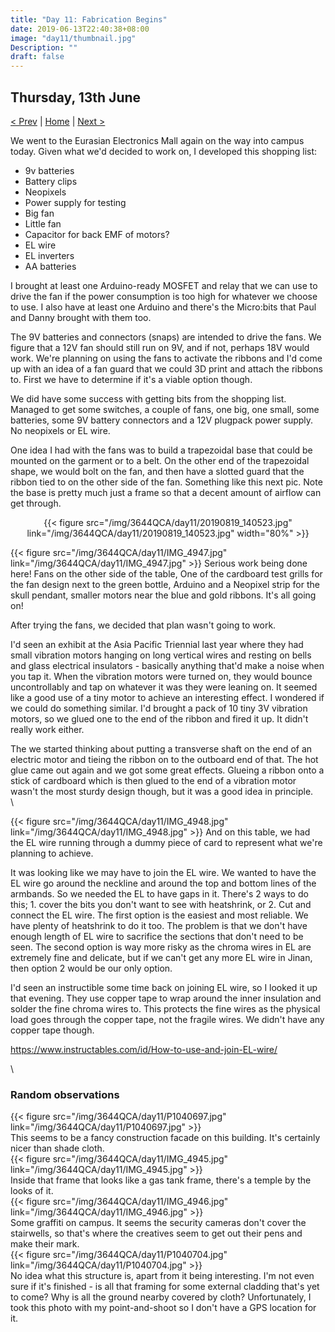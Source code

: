 ```yaml
---
title: "Day 11: Fabrication Begins"
date: 2019-06-13T22:40:38+08:00
image: "day11/thumbnail.jpg"
Description: ""
draft: false
---
```


Thursday, 13th June
---
[< Prev](../day10) | [Home](..) | [Next >](../day12)

We went to the Eurasian Electronics Mall again on the way into campus today.  Given what we'd decided to work on, I developed this shopping list:

+ 9v batteries
+ Battery clips
+ Neopixels
+ Power supply for testing
+ Big fan
+ Little fan
+ Capacitor for back EMF of motors?
+ EL wire
+ EL inverters
+ AA batteries

I brought at least one Arduino-ready MOSFET and relay that we can use to drive the fan if the power consumption is too high for whatever we choose to use.  I also have at least one Arduino and there's the Micro:bits that Paul and Danny brought with them too.  

The 9V batteries and connectors (snaps) are intended to drive the fans.  We figure that a 12V fan should still run on 9V, and if not, perhaps 18V would work.  We're planning on using the fans to activate the ribbons and I'd come up with an idea of a fan guard that we could 3D print and attach the ribbons to.  First we have to determine if it's a viable option though.

We did have some success with getting bits from the shopping list.  Managed to get some switches, a couple of fans, one big, one small, some batteries, some 9V battery connectors and a 12V plugpack power supply.  No neopixels or EL wire.

One idea I had with the fans was to build a trapezoidal base that could be mounted on the garment or to a belt.  On the other end of the trapezoidal shape, we would bolt on the fan, and then have a slotted guard that the ribbon tied to on the other side of the fan.  Something like this next pic.  Note the base is pretty much just a frame so that a decent amount of airflow can get through.


<center>
    {{< figure src="/img/3644QCA/day11/20190819_140523.jpg" link="/img/3644QCA/day11/20190819_140523.jpg" width="80%" >}}
</center>



{{< figure src="/img/3644QCA/day11/IMG_4947.jpg" link="/img/3644QCA/day11/IMG_4947.jpg" >}}
Serious work being done here!  Fans on the other side of the table, One of the cardboard test grills for the fan design next to the green bottle, Arduino and a Neopixel strip for the skull pendant, smaller motors near the blue and gold ribbons.   It's all going on!  

After trying the fans, we decided that plan wasn't going to work.  

I'd seen an exhibit at the Asia Pacific Triennial last year where they had small vibration motors hanging on long vertical wires and resting on bells and glass electrical insulators - basically anything that'd make a noise when you tap it.  When the vibration motors were turned on, they would bounce uncontrollably and tap on whatever it was they were leaning on.  It seemed like a good use of a tiny motor to achieve an interesting effect.  I wondered if we could do something similar.  I'd brought a pack of 10 tiny 3V vibration motors, so we glued one to the end of the ribbon and fired it up.  It didn't really work either.  

The we started thinking about putting a transverse shaft on the end of an electric motor and tieing the ribbon on to the outboard end of that.  The hot glue came out again and we got some great effects.  Glueing a ribbon onto a stick of cardboard which is then glued to the end of a vibration motor wasn't the most sturdy design though, but it was a good idea in principle.  
\

{{< figure src="/img/3644QCA/day11/IMG_4948.jpg" link="/img/3644QCA/day11/IMG_4948.jpg" >}}
And on this table, we had the EL wire running through a dummy piece of card to represent what we're planning to achieve.  

It was looking like we may have to join the EL wire.  We wanted to have the EL wire go around the neckline and around the top and bottom lines of the armbands.  So we needed the EL to have gaps in it.  There's 2 ways to do this; 1. cover the bits you don't want to see with heatshrink, or 2. Cut and connect the EL wire.  The first option is the easiest and most reliable.  We have plenty of heatshrink to do it too.  The problem is that we don't have enough length of EL wire to sacrifice the sections that don't need to be seen.  The second option is way more risky as the chroma wires in EL are extremely fine and delicate, but if we can't get any more EL wire in Jinan, then option 2 would be our only option.

I'd seen an instructible some time back on joining EL wire, so I looked it up that evening.  They use copper tape to wrap around the inner insulation and solder the fine chroma wires to.  This protects the fine wires as the physical load goes through the copper tape, not the fragile wires.  We didn't have any copper tape though.  

https://www.instructables.com/id/How-to-use-and-join-EL-wire/

\

### Random observations

<div class="row">
    <div class="6u 12u$(medium)">
        {{< figure src="/img/3644QCA/day11/P1040697.jpg" link="/img/3644QCA/day11/P1040697.jpg" >}}
    </div>
    <div class="6u 12u$(medium)">
        This seems to be a fancy construction facade on this building.  It's certainly nicer than shade cloth.
    </div>
</div>

<div class="row">
    <div class="6u 12u$(medium)">
        {{< figure src="/img/3644QCA/day11/IMG_4945.jpg" link="/img/3644QCA/day11/IMG_4945.jpg" >}}
    </div>
    <div class="6u 12u$(medium)">
        Inside that frame that looks like a gas tank frame, there's a temple by the looks of it.
    </div>
</div>

<div class="row">
    <div class="6u 12u$(medium)">
        {{< figure src="/img/3644QCA/day11/IMG_4946.jpg" link="/img/3644QCA/day11/IMG_4946.jpg" >}}
    </div>
    <div class="6u 12u$(medium)">
        Some graffiti on campus.  It seems the security cameras don't cover the stairwells, so that's where the creatives seem to get out their pens and make their mark.
    </div>
</div>

<div class="row">
    <div class="6u 12u$(medium)">
        {{< figure src="/img/3644QCA/day11/P1040704.jpg" link="/img/3644QCA/day11/P1040704.jpg" >}}
    </div>
    <div class="6u 12u$(medium)">
        No idea what this structure is, apart from it being interesting.  I'm not even sure if it's finished - is all that framing for some external cladding that's yet to come?  Why is all the ground nearby covered by cloth?  Unfortunately, I took this photo with my point-and-shoot so I don't have a GPS location for it.
    </div>
</div>



